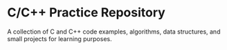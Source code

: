 # C/C++ Practice Repository

A collection of C and C++ code examples, algorithms, data structures, and small projects for learning purposes.

